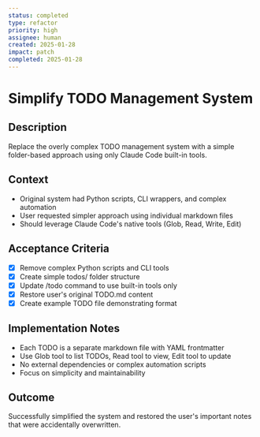 ```yaml
---
status: completed
type: refactor
priority: high
assignee: human
created: 2025-01-28
impact: patch
completed: 2025-01-28
---
```


# Simplify TODO Management System

## Description
Replace the overly complex TODO management system with a simple folder-based approach using only Claude Code built-in tools.

## Context
- Original system had Python scripts, CLI wrappers, and complex automation
- User requested simpler approach using individual markdown files
- Should leverage Claude Code's native tools (Glob, Read, Write, Edit)

## Acceptance Criteria
- [x] Remove complex Python scripts and CLI tools
- [x] Create simple todos/ folder structure
- [x] Update /todo command to use built-in tools only
- [x] Restore user's original TODO.md content
- [x] Create example TODO file demonstrating format

## Implementation Notes
- Each TODO is a separate markdown file with YAML frontmatter
- Use Glob tool to list TODOs, Read tool to view, Edit tool to update
- No external dependencies or complex automation scripts
- Focus on simplicity and maintainability

## Outcome
Successfully simplified the system and restored the user's important notes that were accidentally overwritten.